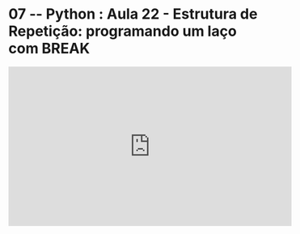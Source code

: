 # 07 -- Python : Aula 22 - Estrutura de Repetição: programando um laço com BREAK

<iframe 
        width="560" 
        height="315" 
        src="https://www.youtube.com/embed/v4rCFksDg1M" 
        title="YouTube video player" 
        frameborder="0" 
        allow="accelerometer; autoplay; clipboard-write; encrypted-media; gyroscope; picture-in-picture" 
        allowfullscreen
        >
</iframe>


